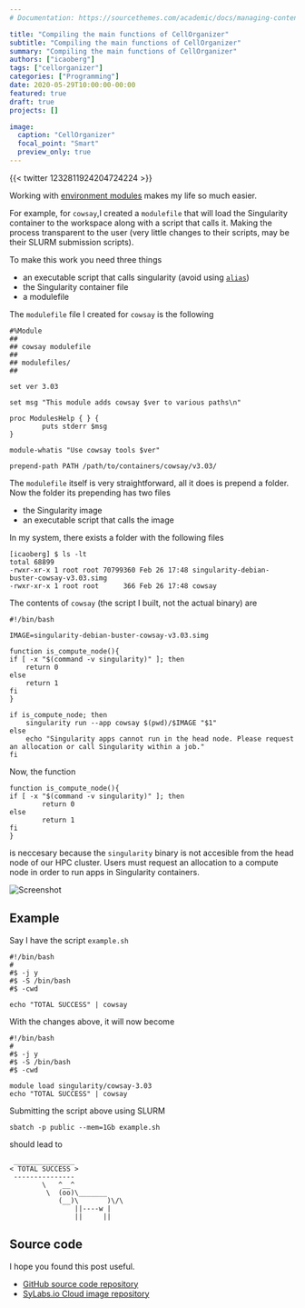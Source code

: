 ```yaml
---
# Documentation: https://sourcethemes.com/academic/docs/managing-content/

title: "Compiling the main functions of CellOrganizer"
subtitle: "Compiling the main functions of CellOrganizer"
summary: "Compiling the main functions of CellOrganizer"
authors: ["icaoberg"]
tags: ["cellorganizer"]
categories: ["Programming"]
date: 2020-05-29T10:00:00-00:00
featured: true
draft: true
projects: []

image:
  caption: "CellOrganizer"
  focal_point: "Smart"
  preview_only: true
---
```


{{< twitter 1232811924204724224 >}}

Working with [environment modules](http://modules.sourceforge.net/) makes my life so much easier.

For example, for `cowsay`,I created a `modulefile` that will load the Singularity container to the workspace along with a script that calls it. Making the process transparent to the user (very little changes to their scripts, may be their SLURM submission scripts).

To make this work you need three things

* an executable script that calls singularity (avoid using [`alias`](https://en.wikipedia.org/wiki/Alias_(command)))
* the Singularity container file
* a modulefile

The `modulefile` file I created for `cowsay` is the following

```
#%Module
##
## cowsay modulefile
##
## modulefiles/
##

set ver 3.03

set msg "This module adds cowsay $ver to various paths\n"

proc ModulesHelp { } {
        puts stderr $msg
}

module-whatis "Use cowsay tools $ver"

prepend-path PATH /path/to/containers/cowsay/v3.03/
```

The `modulefile` itself is very straightforward, all it does is prepend a folder. Now the folder its prepending has two files

* the Singularity image
* an executable script that calls the image

In my system, there exists a folder with the following files

```
[icaoberg] $ ls -lt
total 68899
-rwxr-xr-x 1 root root 70799360 Feb 26 17:48 singularity-debian-buster-cowsay-v3.03.simg
-rwxr-xr-x 1 root root      366 Feb 26 17:48 cowsay
```

The contents of `cowsay` (the script I built, not the actual binary) are

```
#!/bin/bash

IMAGE=singularity-debian-buster-cowsay-v3.03.simg

function is_compute_node(){
if [ -x "$(command -v singularity)" ]; then
	return 0
else
	return 1
fi
}

if is_compute_node; then
	singularity run --app cowsay $(pwd)/$IMAGE "$1"
else
	echo "Singularity apps cannot run in the head node. Please request an allocation or call Singularity within a job."
fi
```

Now, the function

```
function is_compute_node(){
if [ -x "$(command -v singularity)" ]; then
        return 0
else
        return 1
fi
}
```

is neccesary because the `singularity` binary is not accesible from the head node of our HPC cluster. Users must request an allocation to a compute node in order to run apps in Singularity containers.

![Screenshot](./screenshot.png)

## Example

Say I have the script `example.sh`

```
#!/bin/bash
#
#$ -j y
#$ -S /bin/bash
#$ -cwd

echo "TOTAL SUCCESS" | cowsay
```

With the changes above, it will now become

```
#!/bin/bash
#
#$ -j y
#$ -S /bin/bash
#$ -cwd

module load singularity/cowsay-3.03
echo "TOTAL SUCCESS" | cowsay
```

Submitting the script above using SLURM

```
sbatch -p public --mem=1Gb example.sh
```

should lead to

```
 _______________
< TOTAL SUCCESS >
 ---------------
        \   ^__^
         \  (oo)\_______
            (__)\       )\/\
                ||----w |
                ||     ||
```

## Source code

I hope you found this post useful.

* [GitHub source code repository](https://github.com/icaoberg/singularity-cowsay)
* [SyLabs.io Cloud image repository](https://cloud.sylabs.io/library/icaoberg/default/cowsay)

